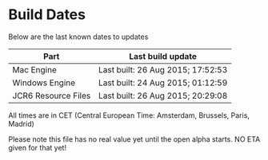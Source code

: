 # Build Dates

Below are the last known dates to updates

Part | Last build update
-----|-----
Mac Engine | Last built: 26 Aug 2015; 17:52:53
Windows Engine | Last built: 24 Aug 2015; 01:12:59
JCR6 Resource Files | Last built: 26 Aug 2015; 20:29:08
All times are in CET (Central European Time: Amsterdam, Brussels, Paris, Madrid)


Please note this file has no real value yet until the open alpha starts. NO ETA given for that yet!
